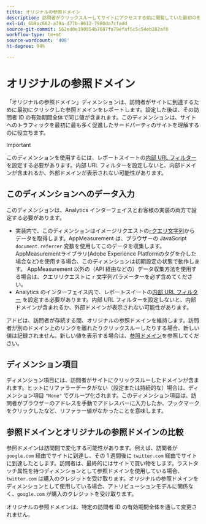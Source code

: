 ```yaml
---
title: オリジナルの参照ドメイン
description: 訪問者がクリックスルーしてサイトにアクセスする前に閲覧していた最初の参照ドメイン。
exl-id: 6b9ac662-a79a-477b-8612-7980da7cfadd
source-git-commit: 562ed0e190954b7687fa79efaf5c5c54eb202af8
workflow-type: tm+mt
source-wordcount: '408'
ht-degree: 94%

---
```


# オリジナルの参照ドメイン

「オリジナルの参照ドメイン」ディメンションは、訪問者がサイトに到達するために最初にクリックした参照ドメインをレポートします。設定した後は、その訪問者 ID の有効期間全体で同じ値が含まれます。このディメンションは、サイトへのトラフィックを最初に最も多く促進したサードパーティのサイトを理解するのに役立ちます。

>[!IMPORTANT]
>
>このディメンションを使用するには、レポートスイートの[内部 URL フィルター](/help/admin/admin/internal-url-filter-admin.md)を設定する必要があります。内部 URL フィルターを設定しないと、内部ドメインが含まれるか、外部ドメインが表示されない可能性があります。

## このディメンションへのデータ入力

このディメンションは、Analytics インターフェイスとお客様の実装の両方で設定する必要があります。

* 実装内で、このディメンションはイメージリクエストの[`r`クエリ文字列](/help/implement/validate/query-parameters.md)からデータを取得します。AppMeasurement は、ブラウザーの JavaScript `document.referrer` 変数を使用してこのデータを収集します。AppMeasurementライブラリ(Adobe Experience Platformのタグを介した場合など)を使用する場合、このディメンションは初期設定の状態で動作します。 AppMeasurement 以外の（API 経由などの）データ収集方法を使用する場合は、クエリリクエストに `r` 文字列パラメーターを必ず含めてください。
* Analytics のインターフェイス内で、レポートスイートの[内部 URL フィルター](/help/admin/admin/internal-url-filter-admin.md) を設定する必要があります。内部 URL フィルターを設定しないと、内部ドメインが含まれるか、外部ドメインが表示されない可能性があります。

アドビは、訪問者が存続する間、オリジナルの参照ドメインを維持します。訪問者が別のドメイン上のリンクを離れたりクリックスルーしたりする場合、新しい値は記録されません。新しい値を表示する場合は、[参照ドメイン](referring-domain.md)を参照してください。

## ディメンション項目

ディメンション項目には、訪問者がサイトにクリックスルーしたドメインが含まれます。ヒットにリファラーデータがない（設定または持続的な）場合は、ディメンション項目 `"None"` でグループ化されます。このディメンション項目は、訪問者がブラウザーのアドレスを手動でアドレスバーに入力したか、ブックマークをクリックしたなど、リファラー値がなかったことを意味します。

## 参照ドメインとオリジナルの参照ドメインの比較

参照ドメインは訪問間で変化する可能性があります。例えば、訪問者が `google.com` 経由でサイトに到達し、その 1 週間後に `twitter.com` 経由でサイトに到達したとします。訪問者は、最終的にはサイトで買い物をします。ラストタッチ属性を持つディメンションとして参照ドメインを使用している場合、`twitter.com` は購入のクレジットを受け取ります。オリジナルの参照ドメインをディメンションとして使用している場合、アトリビューションモデルに関係なく、`google.com` が購入のクレジットを受け取ります。

オリジナルの参照ドメインは、特定の訪問者 ID の有効期間全体を通して変更されません。
